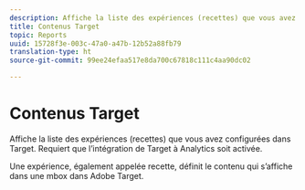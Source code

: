```yaml
---
description: Affiche la liste des expériences (recettes) que vous avez configurées dans Target. Requiert que l’intégration de Target à Analytics soit activée.
title: Contenus Target
topic: Reports
uuid: 15728f3e-003c-47a0-a47b-12b52a88fb79
translation-type: ht
source-git-commit: 99ee24efaa517e8da700c67818c111c4aa90dc02

---
```



# Contenus Target

Affiche la liste des expériences (recettes) que vous avez configurées dans Target. Requiert que l’intégration de Target à Analytics soit activée.

Une expérience, également appelée recette, définit le contenu qui s’affiche dans une mbox dans Adobe Target.
